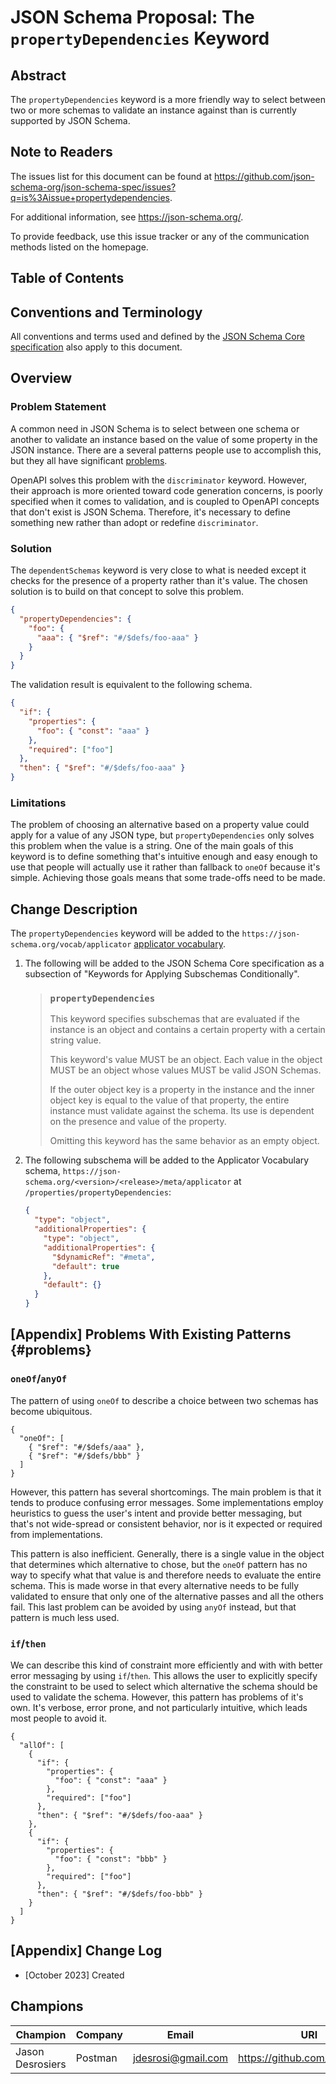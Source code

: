 # JSON Schema Proposal: The `propertyDependencies` Keyword

## Abstract

The `propertyDependencies` keyword is a more friendly way to select between two
or more schemas to validate an instance against than is currently supported by
JSON Schema.

## Note to Readers

The issues list for this document can be found at
<https://github.com/json-schema-org/json-schema-spec/issues?q=is%3Aissue+propertydependencies>.

For additional information, see <https://json-schema.org/>.

To provide feedback, use this issue tracker or any of the communication methods
listed on the homepage.

## Table of Contents

## Conventions and Terminology

All conventions and terms used and defined by the [JSON Schema Core
specification](../jsonschema-core.html) also apply to this document.

## Overview

### Problem Statement

A common need in JSON Schema is to select between one schema or another to
validate an instance based on the value of some property in the JSON instance.
There are a several patterns people use to accomplish this, but they all have
significant [problems](#problems).

OpenAPI solves this problem with the `discriminator` keyword. However, their
approach is more oriented toward code generation concerns, is poorly specified
when it comes to validation, and is coupled to OpenAPI concepts that don't exist
is JSON Schema. Therefore, it's necessary to define something new rather than
adopt or redefine `discriminator`.

### Solution

The `dependentSchemas` keyword is very close to what is needed except it checks
for the presence of a property rather than it's value. The chosen solution is to
build on that concept to solve this problem.

```json
{
  "propertyDependencies": {
    "foo": {
      "aaa": { "$ref": "#/$defs/foo-aaa" }
    }
  }
}
```

The validation result is equivalent to the following schema.

```json
{
  "if": {
    "properties": {
      "foo": { "const": "aaa" }
    },
    "required": ["foo"]
  },
  "then": { "$ref": "#/$defs/foo-aaa" }
}
```

### Limitations

The problem of choosing an alternative based on a property value could apply for
a value of any JSON type, but `propertyDependencies` only solves this problem
when the value is a string. One of the main goals of this keyword is to define
something that's intuitive enough and easy enough to use that people will
actually use it rather than fallback to `oneOf` because it's simple. Achieving
those goals means that some trade-offs need to be made.

## Change Description

The `propertyDependencies` keyword will be added to the `https://json-schema.org/vocab/applicator` [applicator
vocabulary](../jsonschema-core.html#applicatorvocab).

1. The following will be added to the JSON Schema Core specification as a
subsection of "Keywords for Applying Subschemas Conditionally".
    > ### `propertyDependencies`
    >
    > This keyword specifies subschemas that are evaluated if the instance is an
    > object and contains a certain property with a certain string value.
    >
    > This keyword's value MUST be an object. Each value in the object MUST be an
    > object whose values MUST be valid JSON Schemas.
    >
    > If the outer object key is a property in the instance and the inner object key
    > is equal to the value of that property, the entire instance must validate
    > against the schema. Its use is dependent on the presence and value of the
    > property.
    >
    > Omitting this keyword has the same behavior as an empty object.
2. The following subschema will be added to the Applicator Vocabulary schema, `https://json-schema.org/<version>/<release>/meta/applicator` at `/properties/propertyDependencies`:
    ```json
    {
      "type": "object",
      "additionalProperties": {
        "type": "object",
        "additionalProperties": {
          "$dynamicRef": "#meta",
          "default": true
        },
        "default": {}
      }
    }
    ```

## [Appendix] Problems With Existing Patterns {#problems}

### `oneOf`/`anyOf`

The pattern of using `oneOf` to describe a choice between two schemas has become
ubiquitous.

```jsonschema
{
  "oneOf": [
    { "$ref": "#/$defs/aaa" },
    { "$ref": "#/$defs/bbb" }
  ]
}
```

However, this pattern has several shortcomings. The main problem is that it
tends to produce confusing error messages. Some implementations employ
heuristics to guess the user's intent and provide better messaging, but that's
not wide-spread or consistent behavior, nor is it expected or required from
implementations.

This pattern is also inefficient. Generally, there is a single value in the
object that determines which alternative to chose, but the `oneOf` pattern has
no way to specify what that value is and therefore needs to evaluate the entire
schema. This is made worse in that every alternative needs to be fully validated
to ensure that only one of the alternative passes and all the others fail. This
last problem can be avoided by using `anyOf` instead, but that pattern is much
less used.

### `if`/`then`

We can describe this kind of constraint more efficiently and with with better
error messaging by using `if`/`then`. This allows the user to explicitly specify
the constraint to be used to select which alternative the schema should be used
to validate the schema. However, this pattern has problems of it's own. It's
verbose, error prone, and not particularly intuitive, which leads most people to
avoid it.

```jsonschema
{
  "allOf": [
    {
      "if": {
        "properties": {
          "foo": { "const": "aaa" }
        },
        "required": ["foo"]
      },
      "then": { "$ref": "#/$defs/foo-aaa" }
    },
    {
      "if": {
        "properties": {
          "foo": { "const": "bbb" }
        },
        "required": ["foo"]
      },
      "then": { "$ref": "#/$defs/foo-bbb" }
    }
  ]
}
```

## [Appendix] Change Log

* [October 2023] Created

## Champions

| Champion                   | Company | Email                | URI                              |
|----------------------------|---------|----------------------|----------------------------------|
| Jason Desrosiers           | Postman | <jdesrosi@gmail.com> | <https://github.com/jdesrosiers> |
